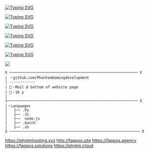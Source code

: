 [![Typing SVG](https://readme-typing-svg.demolab.com?font=Fira+Code&pause=1000&random=false&width=435&lines=https%3A%2F%2Fphntmhosting.xyz)](https://git.io/typing-svg)

[![Typing SVG](https://readme-typing-svg.demolab.com?font=Fira+Code&pause=1000&random=false&width=435&lines=http%3A%2F%2Ffappos.site)](https://git.io/typing-svg)

[![Typing SVG](https://readme-typing-svg.demolab.com?font=Fira+Code&pause=1000&random=false&width=435&lines=https%3A%2F%2Ffappos.agency)](https://git.io/typing-svg)

[![Typing SVG](https://readme-typing-svg.demolab.com?font=Fira+Code&pause=1000&random=false&width=435&lines=https%3A%2F%2Ffappos.solutions)](https://git.io/typing-svg)

[![Typing SVG](https://readme-typing-svg.demolab.com?font=Fira+Code&pause=1000&random=false&width=435&lines=https%3A%2F%2Fphntm.cloud)](https://git.io/typing-svg)

[![Typing SVG](https://readme-typing-svg.herokuapp.com?duration=7000&color=5C00FF&center=true&vCenter=true&lines=Pip+install+some+bitches)](https://git.io/typing-svg)

![](https://komarev.com/ghpvc/?PhantomGamingdevelopment&label=PROFILE-VIEWS)

```
X ─────────────────────────────────────────────────────────── X
| ・github.com/PhantomGamingdevelopment                      
| ------------                                                 
| 📧・Mail @ bottom of website page
| 📝・16 y                                                   
|                                                            
├──────────────────────────────────────────────────────────── X                                                      
|・Languages                                                
│   ├── .Py                                                  
│   ├── .Js
│   ├──  node.js                                              
|   ├── .batch                                             
|   ├── .sh                                                  
X ──────────────────────────────────────────────────────────── X
```
https://phntmhosting.xyz
http://fappos.site
https://fappos.agency
https://fappos.solutions
https://phntm.cloud
